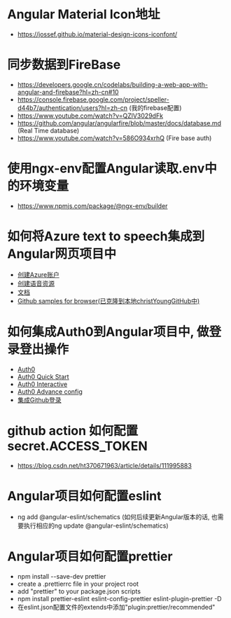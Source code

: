 # Angular Material Icon地址
 - https://jossef.github.io/material-design-icons-iconfont/

# 同步数据到FireBase
- https://developers.google.cn/codelabs/building-a-web-app-with-angular-and-firebase?hl=zh-cn#10
- https://console.firebase.google.com/project/speller-d44b7/authentication/users?hl=zh-cn (我的firebase配置)
- https://www.youtube.com/watch?v=QZlV3029dFk
- https://github.com/angular/angularfire/blob/master/docs/database.md (Real Time database)
- https://www.youtube.com/watch?v=586O934xrhQ (Fire base auth)

# 使用ngx-env配置Angular读取.env中的环境变量
 - https://www.npmjs.com/package/@ngx-env/builder

# 如何将Azure text to speech集成到Angular网页项目中
 - [创建Azure账户](https://azure.microsoft.com/zh-cn/pricing/purchase-options/azure-account?icid=ai-services)
 - [创建语音资源](https://portal.azure.com/#create/Microsoft.CognitiveServicesSpeechServices)
 - [文档](https://learn.microsoft.com/zh-cn/azure/ai-services/speech-service/get-started-text-to-speech?pivots=programming-language-javascript&tabs=macos%2Cterminal)
 - [Github samples for browser(已克隆到本地christYoungGitHub中)](https://github.com/Azure-Samples/cognitive-services-speech-sdk/blob/master/quickstart/javascript/browser/text-to-speech/README.md)

# 如何集成Auth0到Angular项目中, 做登录登出操作
 - [Auth0](https://auth0.com/)
 - [Auth0 Quick Start](https://auth0.com/docs/quickstart/spa/angular)
 - [Auth0 Interactive](https://auth0.com/docs/quickstart/spa/angular/interactive)
 - [Auth0 Advance config](https://github.com/auth0/auth0-angular)
 - [集成Github登录](https://manage.auth0.com/dashboard/us/dev-bq5g6ya3xmczdb7r/connections/social)

# github action 如何配置secret.ACCESS_TOKEN
- https://blog.csdn.net/ht370671963/article/details/111995883

# Angular项目如何配置eslint
 - ng add @angular-eslint/schematics (如何后续更新Angular版本的话, 也需要执行相应的ng update @angular-eslint/schematics)

# Angular项目如何配置prettier
 - npm install --save-dev prettier
 - create a .prettierrc file in your project root
 - add "prettier" to your package.json scripts
 - npm install prettier-eslint eslint-config-prettier eslint-plugin-prettier -D
 - 在eslint.json配置文件的extends中添加"plugin:prettier/recommended"
